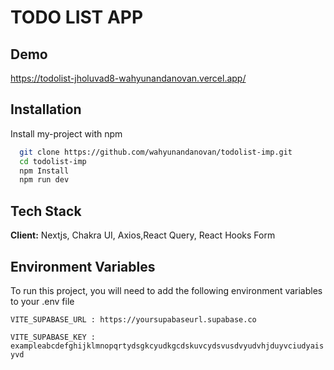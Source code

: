 
# TODO LIST APP



## Demo

https://todolist-jholuvad8-wahyunandanovan.vercel.app/

## Installation

Install my-project with npm

```bash
  git clone https://github.com/wahyunandanovan/todolist-imp.git
  cd todolist-imp
  npm Install
  npm run dev
```
    
## Tech Stack

**Client:** Nextjs, Chakra UI, Axios,React Query, React Hooks Form 



## Environment Variables

To run this project, you will need to add the following environment variables to your .env file

`VITE_SUPABASE_URL : https://yoursupabaseurl.supabase.co`

`VITE_SUPABASE_KEY : exampleabcdefghijklmnopqrtydsgkcyudkgcdskuvcydsvusdvyudvhjduyvciudyaisyvd`

